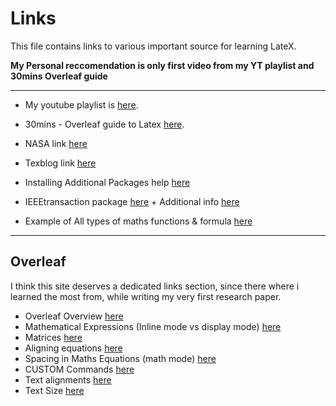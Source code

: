 # Links  
This file contains links to various important source for learning LateX.  

**My Personal reccomendation is only first video from my YT playlist and 30mins Overleaf guide**   

___  

* My youtube playlist is [here](https://www.youtube.com/playlist?list=PL8RVVGG_QGU5vdTn7QGQC9Bm_guHPwr29).

* 30mins - Overleaf guide to Latex [here](https://www.overleaf.com/learn/latex/Learn_LaTeX_in_30_minutes).
  
* NASA link [here](https://www.giss.nasa.gov/tools/latex/ltx-2.html)
  
* Texblog link [here](https://texblog.org/)   

* Installing Additional Packages help [here](https://libguides.uakron.edu/latex/packages)
   
* IEEEtransaction package [here](https://www.ctan.org/pkg/ieeetran) + Additional info [here](http://www.michaelshell.org/tex/ieeetran/)
  
* Example of All types of maths functions & formula [here](http://www.malinc.se/math/latex/basiccodeen.php)
___  
## Overleaf  

I think this site deserves a dedicated links section, since there where i learned the most from, while writing my very first research paper.  

* Overleaf Overview [here](https://www.overleaf.com/learn)
* Mathematical Expressions (Inline mode vs display mode) [here](https://www.overleaf.com/learn/latex/Mathematical_expressions)
* Matrices [here](https://www.overleaf.com/learn/latex/Matrices)
* Aligning equations [here](https://www.overleaf.com/learn/latex/Aligning%20equations%20with%20amsmath)
* Spacing in Maths Equations (math mode) [here](https://www.overleaf.com/learn/latex/Spacing_in_math_mode)
* CUSTOM Commands [here](https://www.overleaf.com/learn/latex/Commands)
* Text alignments [here](https://www.overleaf.com/learn/latex/Text_alignment)
* Text Size [here](https://www.overleaf.com/learn/latex/Font_sizes,_families,_and_styles)
